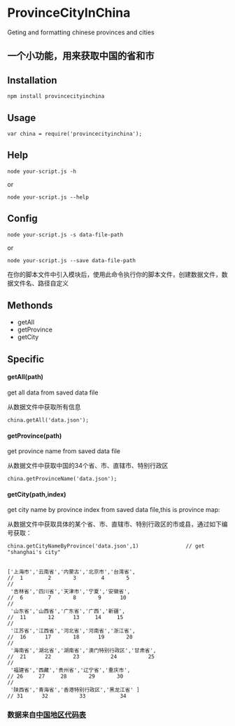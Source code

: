 # ProvinceCityInChina
Geting and formatting chinese provinces and cities

## 一个小功能，用来获取中国的省和市


## Installation

    npm install provincecityinchina 


## Usage

    var china = require('provincecityinchina');
 
## Help

	node your-script.js -h

or
	
	node your-script.js --help

## Config

    node your-script.js -s data-file-path
    
or

    node your-script.js --save data-file-path
    
在你的脚本文件中引入模块后，使用此命令执行你的脚本文件，创建数据文件，数据文件名、路径自定义

## Methonds

 - getAll
 - getProvince
 - getCity
    

## Specific


#### getAll(path)
get all data from saved data file

从数据文件中获取所有信息

    china.getAll('data.json');

#### getProvince(path)
get province name from saved data file

从数据文件中获取中国的34个省、市、直辖市、特别行政区

    china.getProvinceName('data.json');

#### getCity(path,index)
get city name by province index from saved data file,this is province map:

从数据文件中获取具体的某个省、市、直辖市、特别行政区的市或县，通过如下编号获取：

    china.getCityNameByProvince('data.json',1)               // get "shanghai's city"


    ['上海市','云南省','内蒙古','北京市','台湾省', 
    //  1        2       3        4       5
    //
     '吉林省','四川省','天津市','宁夏','安徽省',
    //  6        7       8       9      10
    //
     '山东省','山西省','广东省','广西','新疆',     
    //  11       12      13     14     15
    //
     '江苏省','江西省','河北省','河南省','浙江省',
    //  16      17       18      19       20 
    //
     '海南省','湖北省','湖南省','澳门特别行政区','甘肃省', 
    //  21      22       23          24          25
    //
     '福建省','西藏','贵州省','辽宁省','重庆市',             
    // 26     27     28       29       30
    //
     '陕西省','青海省','香港特别行政区','黑龙江省' ] 
    // 31      32          33           34

### 数据来自[中国地区代码表](http://www.ccb.com/cn/OtherResource/bankroll/html/code_help.html)
